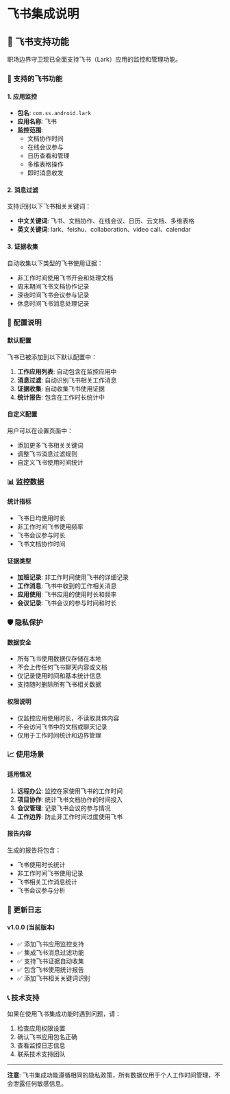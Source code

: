 # 飞书集成说明

## 🚀 飞书支持功能

职场边界守卫现已全面支持飞书（Lark）应用的监控和管理功能。

### 📱 支持的飞书功能

#### 1. 应用监控
- **包名**: `com.ss.android.lark`
- **应用名称**: 飞书
- **监控范围**: 
  - 文档协作时间
  - 在线会议参与
  - 日历查看和管理
  - 多维表格操作
  - 即时消息收发

#### 2. 消息过滤
支持识别以下飞书相关关键词：
- **中文关键词**: 飞书、文档协作、在线会议、日历、云文档、多维表格
- **英文关键词**: lark、feishu、collaboration、video call、calendar

#### 3. 证据收集
自动收集以下类型的飞书使用证据：
- 非工作时间使用飞书开会和处理文档
- 周末期间飞书文档协作记录
- 深夜时间飞书会议参与记录
- 休息时间飞书消息处理记录

### 🔧 配置说明

#### 默认配置
飞书已被添加到以下默认配置中：
1. **工作应用列表**: 自动包含在监控应用中
2. **消息过滤**: 自动识别飞书相关工作消息
3. **证据收集**: 自动收集飞书使用证据
4. **统计报告**: 包含在工作时长统计中

#### 自定义配置
用户可以在设置页面中：
- 添加更多飞书相关关键词
- 调整飞书消息过滤规则
- 自定义飞书使用时间统计

### 📊 监控数据

#### 统计指标
- 飞书日均使用时长
- 非工作时间飞书使用频率
- 飞书会议参与时长
- 飞书文档协作时间

#### 证据类型
- **加班记录**: 非工作时间使用飞书的详细记录
- **工作消息**: 飞书中收到的工作相关消息
- **应用使用**: 飞书应用的使用时长和频率
- **会议记录**: 飞书会议的参与时间和时长

### 🛡️ 隐私保护

#### 数据安全
- 所有飞书使用数据仅存储在本地
- 不会上传任何飞书聊天内容或文档
- 仅记录使用时间和基本统计信息
- 支持随时删除所有飞书相关数据

#### 权限说明
- 仅监控应用使用时长，不读取具体内容
- 不会访问飞书中的文档或聊天记录
- 仅用于工作时间统计和边界管理

### 📈 使用场景

#### 适用情况
1. **远程办公**: 监控在家使用飞书的工作时间
2. **项目协作**: 统计飞书文档协作的时间投入
3. **会议管理**: 记录飞书会议的参与情况
4. **工作边界**: 防止非工作时间过度使用飞书

#### 报告内容
生成的报告将包含：
- 飞书使用时长统计
- 非工作时间飞书使用记录
- 飞书相关工作消息统计
- 飞书会议参与分析

### 🔄 更新日志

#### v1.0.0 (当前版本)
- ✅ 添加飞书应用监控支持
- ✅ 集成飞书消息过滤功能
- ✅ 支持飞书证据自动收集
- ✅ 包含飞书使用统计报告
- ✅ 添加飞书相关关键词识别

### 📞 技术支持

如果在使用飞书集成功能时遇到问题，请：
1. 检查应用权限设置
2. 确认飞书应用包名正确
3. 查看监控日志信息
4. 联系技术支持团队

---

**注意**: 飞书集成功能遵循相同的隐私政策，所有数据仅用于个人工作时间管理，不会泄露任何敏感信息。